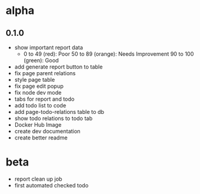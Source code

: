 # alpha

## 0.1.0
- show important report data
  - 0 to 49 (red): Poor
    50 to 89 (orange): Needs Improvement
    90 to 100 (green): Good
- add generate report button to table
- fix page parent relations
- style page table
- fix page edit popup
- fix node dev mode
- tabs for report and todo
- add todo list to code
- add page-todo-relations table to db
- show todo relations to todo tab
- Docker Hub Image
- create dev documentation
- create better readme

# beta
- report clean up job
- first automated checked todo
